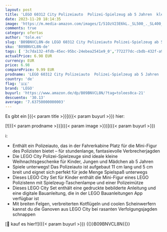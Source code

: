 ```yaml
---
layout: post
title: 'LEGO 60312 City Polizeiauto  Polizei-Spielzeug ab 5 Jahren  kleines Geschenk zu Weihnachten für Kinder mit Polizisten-Minifigur  Abenteuer-Serie  kreatives Kinderspielzeug für Jungen und Mädchen'
date: 2023-11-20 18:14:35
image: 'https://m.media-amazon.com/images/I/51OzV23E6kL._SL500_._SL400_.jpg'
comments: true
category: ofertas
author: 'tole.es'
slug: 'B09BNVCL8N-de LEGO 60312 City Polizeiauto Polizei-Spielzeug ab 5 Jahren...'
sku: 'B09BNVCL8N-de'
tags: [ '3c7da132-4fdb-45ec-95bc-24ebea2541e9_0','772277dc-cbdb-432f-a915-25a321e9ed8c_0','772277dc-cbdb-432f-a915-25a321e9ed8c_3901','Arborist Merchandising Root','Bauspielzeug & Konstruktionsspielzeug','Bauspielzeugsets','Bereit für den Schulanfang','Best Selling','Custom Stores','Frühkindliche Betreuung','LEGO','Lego City','Lernaktivitäten und MINT','Self Service','Special Features Stores','Spielzeug','Stores','Xmas23 Most wanted Toys','e26659c6-d1cd-45cb-800b-2f9b432b8572_0','e26659c6-d1cd-45cb-800b-2f9b432b8572_5901','lego','​Bücher','🇩🇪', ]
actualPrice: 6.98 EUR
currency: EUR
price: 6.98
comparePrice: 9.99 EUR
prodname: 'LEGO 60312 City Polizeiauto  Polizei-Spielzeug ab 5 Jahren  kleines Geschenk zu Weihnachten für Kinder mit Polizisten-Minifigur  Abenteuer-Serie  kreatives Kinderspielzeug für Jungen und Mädchen'
country: 'de'
flag: '🇩🇪'
brand: 'LEGO'
buyurl: 'https://www.amazon.de/dp/B09BNVCL8N/?tag=tolees0ca-21'
descuento: '30.13'
average: '7.63750000000003'
---
```


Es gibt ein [{{< param title >}}]({{< param buyurl >}}) hier:

[![{{< param prodname >}}]({{< param image >}})]({{< param buyurl >}})

ℹ️:

- Enthält ein Polizeiauto, das in der Fahrerkabine Platz für die Mini-Figur des Polizisten bietet – für stundenlange, fantasievolle Verbrecherjagden
- Die LEGO City Polizei-Spielzeuge sind ideale kleine Weihnachtsgeschenke für Kinder, Jungen und Mädchen ab 5 Jahren
- Spiele unterwegs! Das Polizeiauto ist aufgebaut 11 cm lang und 5 cm breit und eignet sich perfekt für jede Menge Spielspaß unterwegs
- Dieses LEGO City Set für Kinder enthält die Mini-Figur eines LEGO Polizistenn mit Spielzeug-Taschenlampe und einer Polizeimütze
- Dieses LEGO City Set enthält eine gedruckte bebilderte Anleitung und eine digitale Bauanleitung, die in der LEGO Bauanleitungen App verfügbar ist
- Mit breiten Felgen, verbreiterten Kotflügeln und coolen Scheinwerfern kannst du die Ganoven aus LEGO City bei rasanten Verfolgungsjagden schnappen

[🛒 kauf es hier!!]({{< param buyurl >}})
{{<world>}}B09BNVCL8N{{</world>}}
